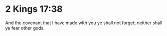 # 2 Kings 17:38

And the covenant that I have made with you ye shall not forget; neither shall ye fear other gods.